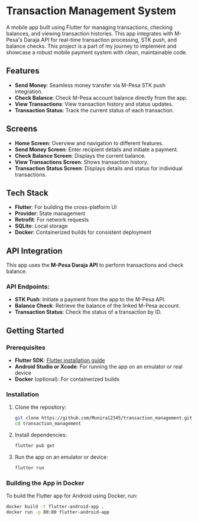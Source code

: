 # Transaction Management System

A mobile app built using Flutter for managing transactions, checking balances, and viewing transaction histories. 
This app integrates with M-Pesa's Daraja API for real-time transaction processing, STK push, and balance checks.
This project is a part of my journey to implement and showcase a robust mobile payment system with clean, maintainable code.

## Features

- **Send Money**: Seamless money transfer via M-Pesa STK push integration.
- **Check Balance**: Check M-Pesa account balance directly from the app.
- **View Transactions**: View transaction history and status updates.
- **Transaction Status**: Track the current status of each transaction.
  
## Screens

- **Home Screen**: Overview and navigation to different features.
- **Send Money Screen**: Enter recipient details and initiate a payment.
- **Check Balance Screen**: Displays the current balance.
- **View Transactions Screen**: Shows transaction history.
- **Transaction Status Screen**: Displays details and status for individual transactions.

## Tech Stack

- **Flutter**: For building the cross-platform UI
- **Provider**: State management
- **Retrofit**: For network requests
- **SQLite**: Local storage
- **Docker**: Containerized builds for consistent deployment

## API Integration

This app uses the **M-Pesa Daraja API** to perform transactions and check balance. 

### API Endpoints:
- **STK Push**: Initiate a payment from the app to the M-Pesa API.
- **Balance Check**: Retrieve the balance of the linked M-Pesa account.
- **Transaction Status**: Check the status of a transaction by ID.

## Getting Started

### Prerequisites

- **Flutter SDK**: [Flutter installation guide](https://flutter.dev/docs/get-started/install)
- **Android Studio or Xcode**: For running the app on an emulator or real device
- **Docker** (optional): For containerized builds

### Installation

1. Clone the repository:

    ```bash
    git clone https://github.com/Munira12345/transaction_management.git
    cd transaction_management
    ```

2. Install dependencies:

    ```bash
    flutter pub get
    ```

3. Run the app on an emulator or device:

    ```bash
    flutter run
    ```

### Building the App in Docker

To build the Flutter app for Android using Docker, run:

```bash
docker build -t flutter-android-app .
docker run -p 80:80 flutter-android-app

